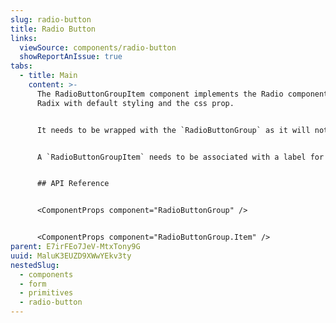```yaml
---
slug: radio-button
title: Radio Button
links:
  viewSource: components/radio-button
  showReportAnIssue: true
tabs:
  - title: Main
    content: >-
      The RadioButtonGroupItem component implements the Radio component from
      Radix with default styling and the css prop.


      It needs to be wrapped with the `RadioButtonGroup` as it will not load without it. If only one `RadioButtonGroupItem` is needed please consider using a checkbox instead.


      A `RadioButtonGroupItem` needs to be associated with a label for accessibility purposes and to display the text for it. So rather than using the `RadioButtonGroupItem` component directly in a UI, consider using a `RadioButtonGroupField`, which provides a `Label` and displays validation errors. Use this `RadioButtonGroupItem` to compose more complex `Field` type components.


      ## API Reference


      <ComponentProps component="RadioButtonGroup" />


      <ComponentProps component="RadioButtonGroup.Item" />
parent: E7irFEo7JeV-MtxTony9G
uuid: MaluK3EUZD9XWwYEkv3ty
nestedSlug:
  - components
  - form
  - primitives
  - radio-button
---
```


